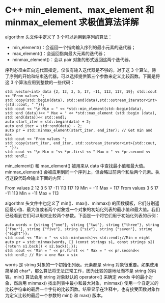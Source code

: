 # C++ min_element、max_element 和 minmax_element 求极值算法详解

algorithm 头文件中定义了 3 个可以运用到序列的算法：

*   min_element()：会返回一个指向输入序列的最小元素的迭代器；
*   max_element()：会返回指向最大元素的迭代器；
*   minmax_element()：会以 pair 对象的形式返回这两个迭代器。

序列必须由正向迭代器指定，仅仅有输入迭代器是不够的。对于这 3 个算法，除了序列的开始和结束迭代器，可以选择提供第三个参数来定义比较函数。下面是将这 3 个算法应用到整数的一些代码：

```
std::vector<int> data {2, 12, 3, 5, 17, -11, 113, 117, 19}; std::cout << "From values ";
std::copy(std::begin(data), std::end(data),std::ostream_iterator<int>{std::cout, " "});
std::cout << "\n Min = " << *std::min_element(std::begin(data), std::end (data))<< " Max = " << *std::max_element (std::begin (data), std::end(data))<< std::endl;
auto start_iter = std::begin(data) + 2;
auto end_iter = std::end(data) - 2;
auto pr = std::minmax_element(start_iter, end_iter); // Get min and max
std::cout << "From values ";
std::copy(start_iter, end_iter, std::ostream_iterator<int>{std::cout, " "});
std::cout << "\n Min = "<< *pr.first << " Max = " << *pr.second << std::endl;
```

min_element() 和 max_element() 被用来从 data 中查找最小值和最大值。minmax_element() 会被应用到同一个序列上，但会略过前两个和后两个元素。执行这段代码会输出下面的内容：

From values 2 12 3 5 17 -11 113 117 19
Min = -11 Max = 117
From values 3 5 17 -11 113
Min = -11 Max = 113

algorithm 头文件中也定义了 min()、max()、minmax() 的函数模板，它们分别返回最小值、最大值或者两个对象或一个对象的初始化列表的最小值和最大值。我们已经看到它们可以用来比较两个参数。下面是一个将它们用于初始化列表的示例：

```
auto words = {string {"one"}, string {"two"}, string {"three"}, string {"four"}, string {"five"}, string {"six"}, string {"seven"}, string {"eight"}};
std::cout << "Min = " << std::min(words)<< std::endl;//Min = eight
auto pr = std::minmax(words, [] (const strings s1, const strings s2){return s1.back() < s2.back();});
std::cout << "Min = " << pr.first << " Max = " << pr.second<< std::endl; // Min = one Max = six
```

words 是 string 对象的一个初始化列表。元素都是 string 对象很重要。如果使用简单的 char*，那么算法将无法正常工作，因为比较的是地址而不是 string 的内容。min() 算法会用 string 对象默认的 operator<() 来确定 words 中的最小对象，然后用 minmax() 找出列表中最小和最大对象，minmax() 使用一个自定义的比较字符串的最后一个字符的比较函数。结果显示在注释中。也有接受函数对象作为定义比较的最后一个参数的 min() 和 max() 版本。